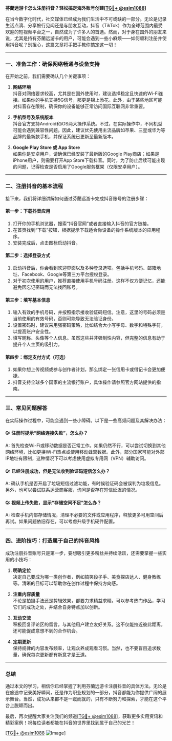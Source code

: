**芬蘭远游卡怎么注册抖音？轻松搞定海外账号创建[[TG💪+ @esim1088](https://t.me/s/esim1088)]**

在当今数字化时代，社交媒体已经成为我们生活中不可或缺的一部分。无论是记录生活点滴、分享旅行见闻还是与朋友互动，抖音（TikTok）作为全球范围内最受欢迎的短视频平台之一，自然成为了许多人的首选。然而，对于身在国外的朋友来说，尤其是持有芬蘭远游卡的用户，可能会遇到一些小麻烦——如何顺利注册并使用抖音呢？别担心，这篇文章将手把手教你搞定这一切！

---

### 一、准备工作：确保网络畅通与设备支持

在开始之前，我们需要确认几个关键事项：

1. **网络环境**  
   抖音对网络要求较高，尤其是在国外使用时，建议选择稳定且快速的Wi-Fi连接。如果你的手机支持5G信号，那更是锦上添花。此外，由于某些地区可能对抖音存在限制，确保你的设备能够正常访问国际互联网非常重要。

2. **手机型号及系统版本**  
   抖音官方支持Android和iOS两大操作系统。不过，在实际操作中，不同机型可能会遇到兼容性问题。因此，建议优先使用主流品牌如苹果、三星或华为等品牌的最新款手机，并保证系统已更新至最新版本。

3. **Google Play Store 或 App Store**  
   如果你是安卓用户，请确保已经安装了最新版的Google Play商店；如果是iPhone用户，则需要打开App Store下载抖音。同时，为了防止后续可能出现的问题，记得检查是否启用了Google服务框架（仅限安卓用户）。

---

### 二、注册抖音的基本流程

接下来，我们将详细讲解如何通过芬蘭远游卡完成抖音账号的注册步骤：

#### 第一步：下载抖音应用
1. 打开你的手机浏览器，搜索“抖音官网”或者直接输入抖音的官方链接。
2. 在首页找到“下载”按钮，根据提示下载适合你设备的操作系统版本的应用程序。
3. 安装完成后，点击图标启动抖音。

#### 第二步：选择登录方式
1. 启动抖音后，你会看到欢迎界面以及多种登录选项。包括手机号码、邮箱地址、Facebook、Google等第三方平台授权登录。
2. 对于初次使用的用户，推荐直接使用手机号码注册。这样不仅方便记忆，还能避免因忘记密码而无法找回账号。

#### 第三步：填写基本信息
1. 输入有效的手机号码，并按照指示接收验证码短信。注意，这里的号码必须是当前使用的有效号码，否则可能导致无法验证身份。
2. 设置密码时，建议采用强密码策略，比如结合大小写字母、数字和特殊字符，以提高账户安全性。
3. 填写昵称、头像等个人信息。虽然这些并非强制性内容，但完整的信息有助于提升个人主页的吸引力。

#### 第四步：绑定支付方式（可选）
1. 如果你想上传视频或参与创作者计划，那么绑定一张信用卡或借记卡会更加便捷。
2. 抖音支持全球多个国家的主流银行账户，具体操作请参照官方网站提供的指南。

---

### 三、常见问题解答

在实际操作过程中，可能会遇到一些小障碍。以下是一些高频问题及其解决办法：

#### Q: 注册时提示“网络连接失败”，怎么办？
A: 首先检查Wi-Fi或移动数据是否正常工作。如果仍然不行，可以尝试切换到其他网络环境，比如更换Wi-Fi热点或使用移动蜂窝数据。此外，部分国家可能对外部IP地址有限制，这种情况下可以考虑使用虚拟专用网（VPN）辅助访问。

#### Q: 已经注册成功，但是无法收到验证码短信怎么办？
A: 确认手机是否开启了垃圾短信过滤功能，有时候验证码会被误判为垃圾信息。另外，也可以尝试联系运营商客服，询问是否存在短信延迟的情况。

#### Q: 视频上传失败，显示“存储空间不足”怎么办？
A: 检查手机内部存储情况，清理不必要的文件或应用程序，释放更多可用空间后再试。如果问题依旧存在，可以考虑升级手机硬件配置。

---

### 四、进阶技巧：打造属于自己的抖音风格

成功注册抖音账号只是第一步，要想吸引更多粉丝并持续活跃，还需要掌握一些实用的小技巧：

1. **明确定位**  
   决定自己要成为哪一类创作者，例如搞笑段子手、美食探店达人、健身教练等。清晰的目标可以帮助你在创作过程中保持方向感。

2. **注重内容质量**  
   不论是拍摄手法还是剪辑效果，都要力求精益求精。可以参考热门作品，学习它们的成功之处，并结合自身特点加以创新。

3. **互动交流**  
   积极回复评论区的留言，与其他用户建立友好关系。这不仅能拉近彼此距离，还可能促成意想不到的合作机会。

4. **定期更新**  
   保持规律的内容发布频率，让观众养成观看习惯。当然，也不要盲目追求数量，确保每次更新都有新意才是王道。

---

### 总结

通过本文的学习，相信你已经掌握了利用芬蘭远游卡注册抖音的具体方法。无论是在旅途中记录美好瞬间，还是作为职业规划的一部分，抖音都能为你提供广阔的展示舞台。当然，成功从来都不是一蹴而就的，只有不断努力和探索，才能在这个平台上脱颖而出。

最后，再次提醒大家关注我们的频道[[TG💪+ @esim1088](https://t.me/s/esim1088)]，获取更多实用资讯和精彩案例！祝每位读者都能在抖音的世界里找到属于自己的光芒！

[[TG💪+ @esim1088](https://t.me/s/esim1088) ![Image](https://i.postimg.cc/4NQfJmqS/Snipaste-2025-05-13-00-14-12.png)]